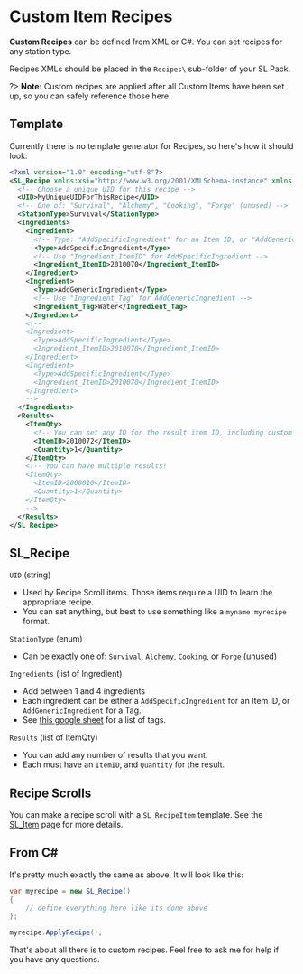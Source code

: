 # Custom Item Recipes

<b>Custom Recipes</b> can be defined from XML or C#. You can set recipes for any station type.

Recipes XMLs should be placed in the `Recipes\` sub-folder of your SL Pack.

?> <b>Note:</b> Custom recipes are applied after all Custom Items have been set up, so you can safely reference those here.

## Template
Currently there is no template generator for Recipes, so here's how it should look:

```xml
<?xml version="1.0" encoding="utf-8"?>
<SL_Recipe xmlns:xsi="http://www.w3.org/2001/XMLSchema-instance" xmlns:xsd="http://www.w3.org/2001/XMLSchema">
  <!-- Choose a unique UID for this recipe -->
  <UID>MyUniqueUIDForThisRecipe</UID>
  <!-- One of: "Survival", "Alchemy", "Cooking", "Forge" (unused) -->
  <StationType>Survival</StationType> 
  <Ingredients>
    <Ingredient>
      <!-- Type: "AddSpecificIngredient" for an Item ID, or "AddGenericIngredient" for a Tag Name -->
      <Type>AddSpecificIngredient</Type>
      <!-- Use "Ingredient_ItemID" for AddSpecificIngredient -->
      <Ingredient_ItemID>2010070</Ingredient_ItemID>
    </Ingredient>
    <Ingredient>
      <Type>AddGenericIngredient</Type>
      <!-- Use "Ingredient_Tag" for AddGenericIngredient -->
      <Ingredient_Tag>Water</Ingredient_Tag>
    </Ingredient>
    <!--
    <Ingredient>
      <Type>AddSpecificIngredient</Type>
      <Ingredient_ItemID>2010070</Ingredient_ItemID>
    </Ingredient>
    <Ingredient>
      <Type>AddSpecificIngredient</Type>
      <Ingredient_ItemID>2010070</Ingredient_ItemID>
    </Ingredient>
    -->
  </Ingredients>
  <Results>
    <ItemQty>
      <!-- You can set any ID for the result item ID, including custom items. -->
      <ItemID>2010072</ItemID> 
      <Quantity>1</Quantity>
    </ItemQty>
    <!-- You can have multiple results!
    <ItemQty>		
      <ItemID>2000010</ItemID> 
      <Quantity>1</Quantity>
    </ItemQty>
    -->
  </Results>
</SL_Recipe>
```

## SL_Recipe

`UID` (string)
* Used by Recipe Scroll items. Those items require a UID to learn the appropriate recipe.
* You can set anything, but best to use something like a `myname.myrecipe` format.

`StationType` (enum)
* Can be exactly one of: `Survival`, `Alchemy`, `Cooking`, or `Forge` (unused)

`Ingredients` (list of Ingredient)
* Add between 1 and 4 ingredients
* Each ingredient can be either a `AddSpecificIngredient` for an Item ID, or `AddGenericIngredient` for a Tag.
* See [this google sheet](https://docs.google.com/spreadsheets/d/1btxPTmgeRqjhqC5dwpPXWd49-_tX_OVLN1Uvwv525K4/edit#gid=1840819680) for a list of tags.

`Results` (list of ItemQty)
* You can add any number of results that you want.
* Each must have an `ItemID`, and `Quantity` for the result.

## Recipe Scrolls

You can make a recipe scroll with a `SL_RecipeItem` template. See the [SL_Item](API/SL_Item.md) page for more details.

## From C#

It's pretty much exactly the same as above. It will look like this:

```csharp
var myrecipe = new SL_Recipe() 
{
    // define everything here like its done above
};

myrecipe.ApplyRecipe();
```

That's about all there is to custom recipes. Feel free to ask me for help if you have any questions.